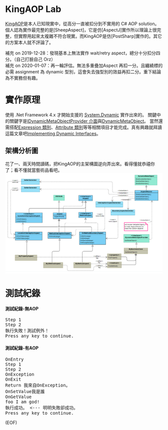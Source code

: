 # KingAOP Lab
[KingAOP](https://github.com/AntyaDev/KingAOP)是本人已知現實中，從高分一直被扣分到不實用的 C# AOP solution。   
個人認為實作最完整的是[SheepAspect]，它是仿[AspectJ]實作所以理論上很完整，但實際用起來太複雜不符合現實。而KingAOP是仿[PostSharp]實作的。其它的方案本人就不評論了。   

 補充 on 2019-12-28：發現基本上無法實作 wait/retry aspect，總分十分扣分四分。（自己打臉自己 Orz）  
 補充 on 2020-01-07：再一輪評估。無法多重疊加Aspect 再扣一分。且纏繞標的必需 assignment 為 dynamic 型別，這會失去強型別的效益再扣二分。重下結論為不實務但有趣。

# 實作原理
使用 .Net Framework 4.x 才開始支援的 [System.Dynamic](https://docs.microsoft.com/zh-tw/dotnet/api/system.dynamic?view=netframework-4.8) 實作出來的。
關鍵中的關鍵字是[IDynamicMetaObjectProvider 介面](https://docs.microsoft.com/zh-tw/dotnet/api/system.dynamic.idynamicmetaobjectprovider?view=netframework-4.8)與[DynamicMetaObject](https://docs.microsoft.com/zh-tw/dotnet/api/system.dynamic.dynamicmetaobject?view=netframework-4.8)。
當然還需搭配[Expression 類別](https://docs.microsoft.com/zh-tw/dotnet/api/system.linq.expressions.expression?view=netframework-4.8)、[Attribute 類別](https://docs.microsoft.com/zh-tw/dotnet/api/system.attribute?view=netframework-4.8)等等相關項目才能完成。真有興趣就拜讀這篇文章吧[Implementing Dynamic Interfaces](https://github.com/relyky/KingAOPLab/blob/master/doc/implementing-dynamic-interfaces.pdf)。

## 架構分析圖
花了一、兩天時間讀碼，把KingAOP的主架構圖逆向弄出來。看得懂就恭禧你了；看不懂就當藝術品看吧。   
<img src="https://github.com/relyky/KingAOPLab/blob/master/doc/KingAOP%20%E7%B5%90%E6%A7%8B%E5%88%86%E6%9E%90%E9%A1%9E%E5%88%A5%E5%9C%96.png?raw=true" alt="KingAOP結構分析類別圖">
   
# 測試紀錄

#### 測試紀錄-無AOP
<pre>
Step 1
Step 2
執行失敗！測試例外！
Press any key to continue.
</pre>

#### 測試紀錄-有AOP
<pre>
OnEntry
Step 1
Step 2
OnException
OnExit
Return 我來自OnException。
OnSetValue我是誰
OnGetValue
foo I am god!
執行成功。 <--- 明明失敗卻成功。
Press any key to continue.
</pre>
(EOF)
